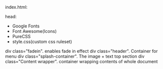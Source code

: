 index.html:

head:

- Google Fonts
- Font Awesome(Icons)
- PureCSS
- style.css(custom css ruleset)

div class="fadein". enables fade in effect
div class="header". Container for menu
div class="splash-container". The image + text top section
div class="Content wrapper". container wrapping contents of whole document
